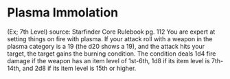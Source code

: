 # Plasma Immolation 
(Ex; 7th Level)
source: Starfinder Core Rulebook pg. 112
You are expert at setting things on fire with plasma. If your attack roll with a weapon in the plasma category is a 19 (the d20 shows a 19), and the attack hits your target, the target gains the burning condition. The condition deals 1d4 fire damage if the weapon has an item level of 1st-6th, 1d8 if its item level is 7th-14th, and 2d8 if its item level is 15th or higher.

